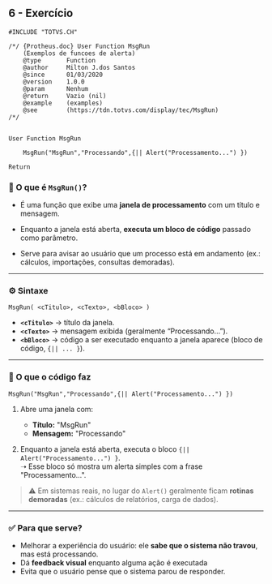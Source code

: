 ## 6 - Exercício
```prw
#INCLUDE "TOTVS.CH"

/*/ {Protheus.doc} User Function MsgRun
    (Exemplos de funcoes de alerta)
    @type       Function
    @author     Milton J.dos Santos
    @since      01/03/2020
    @version    1.0.0
    @param      Nenhum
    @return     Vazio (nil)
    @example    (examples)
    @see        (https://tdn.totvs.com/display/tec/MsgRun)
/*/


User Function MsgRun

    MsgRun("MsgRun","Processando",{|| Alert("Processamento...") })

Return
```

### 📌 O que é `MsgRun()`?
- É uma função que exibe uma **janela de processamento** com um título e mensagem.
    
- Enquanto a janela está aberta, **executa um bloco de código** passado como parâmetro.
    
- Serve para avisar ao usuário que um processo está em andamento (ex.: cálculos, importações, consultas demoradas).
---

### ⚙️ Sintaxe
`MsgRun( <cTitulo>, <cTexto>, <bBloco> )`

- **`<cTitulo>`** → título da janela.
- **`<cTexto>`** → mensagem exibida (geralmente “Processando…”).
- **`<bBloco>`** → código a ser executado enquanto a janela aparece (bloco de código, `{|| ... }`).
---

### 📌 O que o código faz
`MsgRun("MsgRun","Processando",{|| Alert("Processamento...") })`

1. Abre uma janela com:
    - **Título:** "MsgRun"
    - **Mensagem:** "Processando"
        
2. Enquanto a janela está aberta, executa o bloco `{|| Alert("Processamento...") }`.  
    ➝ Esse bloco só mostra um alerta simples com a frase "Processamento...".
    
> ⚠️ Em sistemas reais, no lugar do `Alert()` geralmente ficam **rotinas demoradas** (ex.: cálculos de relatórios, carga de dados).

---

### ✅ Para que serve?
- Melhorar a experiência do usuário: ele **sabe que o sistema não travou**, mas está processando.
- Dá **feedback visual** enquanto alguma ação é executada
- Evita que o usuário pense que o sistema parou de responder.

